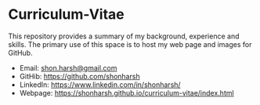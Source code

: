 # Curriculum-Vitae

This repository provides a summary of my background, experience and skills.
The primary use of this space is to host my web page and images for GitHub.

- Email: shon.harsh@gmail.com
- GitHib: https://github.com/shonharsh
- LinkedIn: https://www.linkedin.com/in/shonharsh/
- Webpage: https://shonharsh.github.io/curriculum-vitae/index.html
